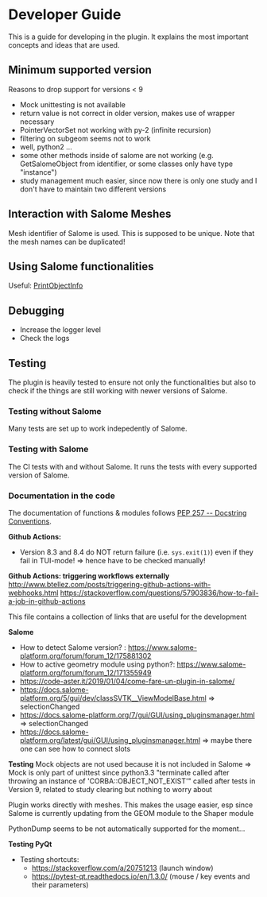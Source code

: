 # Developer Guide
This is a guide for developing in the plugin. It explains the most important concepts and ideas that are used.

## Minimum supported version
Reasons to drop support for versions < 9
- Mock unittesting is not available
- return value is not correct in older version, makes use of wrapper necessary
- PointerVectorSet not working with py-2 (infinite recursion)
- filtering on subgeom seems not to work
- well, python2 ...
- some other methods inside of salome are not working (e.g. GetSalomeObject from identifier, or some classes only have type "instance")
- study management much easier, since now there is only one study and I don't have to maintain two different versions

## Interaction with Salome Meshes
Mesh identifier of Salome is used. This is supposed to be unique. Note that the mesh names can be duplicated!

## Using Salome functionalities
Useful: [PrintObjectInfo](../development/dev_utilities.py)

## Debugging
- Increase the logger level
- Check the logs

## Testing
The plugin is heavily tested to ensure not only the functionalities but also to check if the things are still working with newer versions of Salome.

### Testing without Salome
Many tests are set up to work indepedently of Salome.

### Testing with Salome
The CI tests with and without Salome. It runs the tests with every supported version of Salome.

### Documentation in the code
The documentation of functions & modules follows [PEP 257 -- Docstring Conventions](https://www.python.org/dev/peps/pep-0257/).


**Github Actions:**
- Version 8.3 and 8.4 do NOT return failure (i.e. `sys.exit(1)`) even if they fail in TUI-mode! => hence have to be checked manually!

**Github Actions: triggering workflows externally**
http://www.btellez.com/posts/triggering-github-actions-with-webhooks.html
https://stackoverflow.com/questions/57903836/how-to-fail-a-job-in-github-actions

This file contains a collection of links that are useful for the development

**Salome**
- How to detect Salome version? : https://www.salome-platform.org/forum/forum_12/175881302
- How to active geometry module using python?: https://www.salome-platform.org/forum/forum_12/171355949
- https://code-aster.it/2019/01/04/come-fare-un-plugin-in-salome/
- https://docs.salome-platform.org/5/gui/dev/classSVTK__ViewModelBase.html => selectionChanged
- https://docs.salome-platform.org/7/gui/GUI/using_pluginsmanager.html => selectionChanged
- https://docs.salome-platform.org/latest/gui/GUI/using_pluginsmanager.html => maybe there one can see how to connect slots

**Testing**
Mock objects are not used because it is not included in Salome => Mock is only part of unittest since python3.3
"terminate called after throwing an instance of 'CORBA::OBJECT_NOT_EXIST'" called after tests in Version 9, related to study clearing but nothing to worry about


Plugin works directly with meshes. This makes the usage easier, esp since Salome is currently updating from the GEOM module to the Shaper module

PythonDump seems to be not automatically supported for the moment...


**Testing PyQt**
- Testing shortcuts:
  - https://stackoverflow.com/a/20751213 (launch window)
  - https://pytest-qt.readthedocs.io/en/1.3.0/ (mouse / key events and their parameters)